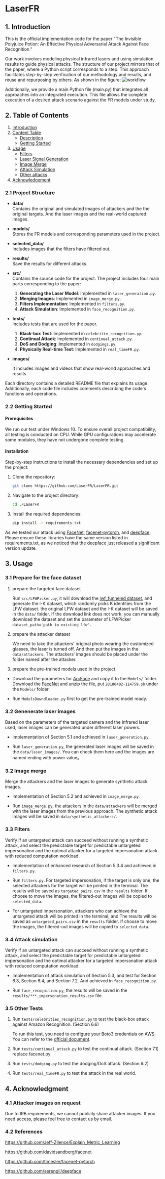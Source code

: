 # LaserFR

## 1. Introduction

This is the official implementation code for the paper "The Invisible Polyjuice Potion: An Effective Physical Adversarial Attack Against Face Recognition."

Our work involves modeling physical infrared lasers and using simulation results to guide physical attacks. The structure of our project mirrors that of the paper, where a Python script corresponds to a step. This approach facilitates step-by-step verification of our methodology and results, and reuse and repurposing by others.
As shown in the figure:
![workflow](https://github.com/LaserFR/LaserFR/blob/main/images/github%20overflow.png)

Additionally, we provide a main Python file (main.py) that integrates all approaches into an integrated execution. This file allows the complete execution of a desired attack scenario against the FR models under study.

## 2. Table of Contents

1. [Introduction](#1-introduction)
2. [Content Table](#2-content-table)
   - [Description](#21-project-structure)
   - [Getting Started](#22-getting-started)
3. [Usage](#3-usage)
   - [Filters](#31-filters)
   - [Laser Signal Generation](#32-laser-signal-generation)
   - [Image Merge](#33-image-merge)
   - [Attack Simulation](#34-attack-simulation)
   - [Other attacks](#35-other-tests)
4. [Acknowledgement](#4-acknowledgment)

### 2.1 Project Structure

   - **data/**  
     Contains the original and simulated images of attackers and the the original targets.
     And the laser images and the real-world captured images.
   
   - **models/**  
     Stores the FR models and corresponding parameters used in the project.
   
   - **selected_data/**  
     Includes images that the filters have filtered out.

   - **results/**  
     Save the results for different attacks.
   
   - **src/**  
     Contains the source code for the project.
        The project includes four main parts corresponding to the paper:
      1. **Generating the Laser Model**: Implemented in `laser_generation.py`.
      2. **Merging Images**: Implemented in `image_merge.py`.
      3. **Filters Implementation**: Implemented in `filters.py`.
      4. **Attack Simulation**: Implemented in `face_recognition.py`.
   
   - **tests/**  
     Includes tests that are used for the paper.
      1. **Black-box Test**: Implemented in `celebritie_recognition.py`.
      2. **Continual Attack**: Implemented in `continual_attack.py`.
      3. **DoS and Dodging**: Implemented in `dodgings.py`.
      4. **Physically Real-time Test**: Implemented in `real_timeFR.py`.

   - **images/**
     
     It includes images and videos that show real-world approaches and results.
         
   Each directory contains a detailed README file that explains its usage. Additionally, each code file includes comments describing the code's functions and operations.

### 2.2 Getting Started

#### Prerequisites

We run our test under Windows 10. To ensure overall project compatibility, all testing is conducted on CPU. While GPU configurations may accelerate some modules, they have not undergone complete testing.

#### Installation

Step-by-step instructions to install the necessary dependencies and set up the project:

1. Clone the repository:
   ```bash
   git clone https://github.com/LaserFR/LaserFR.git
2. Navigate to the project directory:
   ```bash
   cd ./LaserFR
3. Install the required dependencies:
   ```bash
   pip install -r requirements.txt

 As we tested our attack using [FaceNet](https://github.com/davidsandberg/facenet), [facenet-pytorch](https://github.com/timesler/facenet-pytorch), and [deepface](https://github.com/serengil/deepface). Please ensure these libraries have the same version listed in requirements.txt, as we noticed that the deepface just released a significant version update.


## 3. Usage

### 3.1 Prepare for the face dataset

1. prepare the targeted face dataset
   
    Run `src/LFWPicker.py`, it will download the [lwf_funneled dataset](http://vis-www.cs.umass.edu/lfw/lfw-funneled.tgz), and generate the I-K dataset, which randomly picks K 
    identities from the LFW dataset. the original LFW dataset and the I-K dataset will be saved in the `data/` folder. If the download link does not work, you can manually 
    download the dataset and set the parameter of LFWPicker `dataset_path='path to existing lfw'`.

2. prepare the attacker dataset

   We need to take the attackers' original photo wearing the customized glasses, the laser is turned off. And then put the images in the `data/attackers`. The attackers' images should be placed under the folder named after the attacker.

3. prepare the pre-trained models used in the project.
   
  - Download the parameters for [ArcFace](https://drive.google.com/open?id=1YADdI8PahhpkiiHqDJmK1Bxz7VYIt_L2) and copy it to the `Models/` folder. Download the [FaceNet](https://drive.google.com/open?id=1EXPBSXwTaqrSC0OhUdXNmKSh9qJUQ55-) and unzip the file, put `20180402-114759.pb` under the `Models/` folder.

  - Run `ModelsDowndloader.py` first to get the pre-trained model ready.


### 3.2 Genenerate laser images

Based on the parameters of the targeted camera and the infrared laser used, laser images can be generated under different laser powers.

   - Implementation of Section 5.1 and achieved in `laser_generation.py`.
     
   - Run `laser_generation.py`, the generated laser images will be saved in the `data/laser_images/`. You can check them here and the images are named ending with power value。 

### 3.2 Image merge

Merge the attackers and the laser images to generate synthetic attack images.

   - Implementation of Section 5.2 and achieved in `image_merge.py`.

   - Run `image_merge.py`, the attackers in the `data/attackers` will be merged with the laser images from the previous approach. The synthetic attack images will be saved in `data/synthetic_attackers/`.

### 3.3 Filters

Verify if an untargeted attack can succeed without running a synthetic attack, and select the predictable target for predictable untargeted impersonation and the optimal attacker for a targeted impersonation attack with reduced computation workload.

   - Implementation of enhanced research of Section 5.3.4 and achieved in `filters.py`.

   - Run `filters.py`. For targeted impersonation, if the target is only one, the selected attackers for the target will be printed in the terminal. The results will be saved as `targeted_pairs.csv` in the `results` folder. If choose to move the images, the filtered-out images will be copied to `selected_data`.
   - For untargeted impersonation, attackers who can achieve the untargeted attack will be printed in the terminal, and The results will be saved as `untargeted_pairs.csv` in the `results` folder. If choose to move the images, the filtered-out images will be copied to `selected_data`.


### 3.4 Attack simulation

Verify if an untargeted attack can succeed without running a synthetic attack, and select the predictable target for predictable untargeted impersonation and the optimal attacker for a targeted impersonation attack with reduced computation workload.

   - Implementation of attack simulation of Section 5.3, and test for Section 6.3, Section 6.4, and Section 7.2. And achieved in `face_recognition.py`.
     
   - Run `face_recognition.py`, the results will be saved in the `results/***_impersonation_results.csv` file.

   
### 3.5 Other Tests

1. Run `tests/celebrities_recognition.py` to test the black-box attack against Amazon Recognition. (Section 6.6)
   
   To run this test, you need to configure your Boto3 credentials on AWS. You can refer to the [official document](https://boto3.amazonaws.com/v1/documentation/api/latest/guide/credentials.html). 

2. Run `tests/continual_attack.py` to test the continual attack. (Section 7.1)
   replace facenet.py

4. Run `tests/dodging.py` to test the dodging/DoS attack. (Section 6.2)
   
5. Run `tests/real_timeFR.py` to test the attack in the real world.
  

## 4. Acknowledgment

### 4.1 Attacker images on request

Due to IRB requirements, we cannot publicly share attacker images. If you need access, please feel free to contact us by email.

### 4.2 References

https://github.com/Jeff-Zilence/Explain_Metric_Learning

https://github.com/davidsandberg/facenet

https://github.com/timesler/facenet-pytorch

https://github.com/serengil/deepface








   


